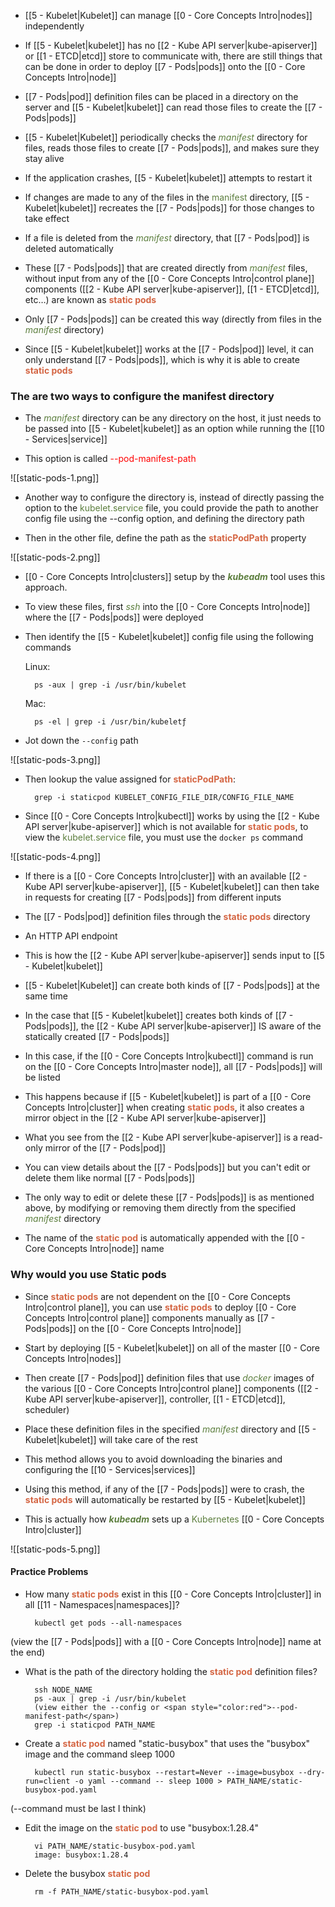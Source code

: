 - [[5 - Kubelet|Kubelet]] can manage [[0 - Core Concepts Intro|nodes]] independently

- If [[5 - Kubelet|kubelet]] has no [[2 - Kube API server|kube-apiserver]] or [[1 - ETCD|etcd]] store to communicate with, there are still things that can be done in order to deploy [[7 - Pods|pods]] onto the [[0 - Core Concepts Intro|node]]

- [[7 - Pods|pod]] definition files can be placed in a directory on the server and [[5 - Kubelet|kubelet]] can read those files to create the [[7 - Pods|pods]]

- [[5 - Kubelet|Kubelet]] periodically checks the <i><span style="color:#5c7e3e">manifest</span></i> directory for files, reads those files to create [[7 - Pods|pods]], and makes sure they stay alive

- If the application crashes, [[5 - Kubelet|kubelet]] attempts to restart it

- If changes are made to any of the files in the <span style="color:#5c7e3e">manifest</span> directory, [[5 - Kubelet|kubelet]] recreates the [[7 - Pods|pods]] for those changes to take effect

- If a file is deleted from the <i><span style="color:#5c7e3e">manifest</span></i> directory, that [[7 - Pods|pod]] is deleted automatically

- These [[7 - Pods|pods]] that are created directly from <i><span style="color:#5c7e3e">manifest</span></i> files, without input from any of the [[0 - Core Concepts Intro|control plane]] components ([[2 - Kube API server|kube-apiserver]], [[1 - ETCD|etcd]], etc…) are known as <b><span style="color:#d46644">static pods</span></b>

- Only [[7 - Pods|pods]] can be created this way (directly from files in the <i><span style="color:#5c7e3e">manifest</span></i> directory)

- Since [[5 - Kubelet|kubelet]] works at the [[7 - Pods|pod]] level, it can only understand [[7 - Pods|pods]], which is why it is able to create <b><span style="color:#d46644">static pods</span></b>

### The are two ways to configure the manifest directory

- The <i><span style="color:#5c7e3e">manifest</span></i> directory can be any directory on the host, it just needs to be passed into [[5 - Kubelet|kubelet]] as an option while running the [[10 - Services|service]]

- This option is called <span style="color:red">--pod-manifest-path</span>

![[static-pods-1.png]]

- Another way to configure the directory is, instead of directly passing the option to the <span style="color:#5c7e3e">kubelet.service</span> file, you could provide the path to another config file using the --config option, and defining the directory path

- Then in the other file, define the path as the <b><span style="color:#d46644">staticPodPath</span></b> property

![[static-pods-2.png]]

- [[0 - Core Concepts Intro|clusters]] setup by the <b><i><span style="color:#5c7e3e">kubeadm</span></i></b> tool uses this approach.

- To view these files, first <i><span style="color:#5c7e3e">ssh</span></i> into the [[0 - Core Concepts Intro|node]] where the [[7 - Pods|pods]] were deployed

- Then identify the [[5 - Kubelet|kubelet]] config file using the following commands

	Linux:

		ps -aux | grep -i /usr/bin/kubelet

	Mac:

		ps -el | grep -i /usr/bin/kubeletƒ

- Jot down the `--config` path

![[static-pods-3.png]]

- Then lookup the value assigned for <b><span style="color:#d46644">staticPodPath</span></b>:

		grep -i staticpod KUBELET_CONFIG_FILE_DIR/CONFIG_FILE_NAME

- Since [[0 - Core Concepts Intro|kubectl]] works by using the [[2 - Kube API server|kube-apiserver]] which is not available for <b><span style="color:#d46644">static pods</span></b>, to view the <span style="color:#5c7e3e">kubelet.service</span> file, you must use the `docker ps` command

![[static-pods-4.png]]

- If there is a [[0 - Core Concepts Intro|cluster]] with an available [[2 - Kube API server|kube-apiserver]], [[5 - Kubelet|kubelet]] can then take in requests for creating [[7 - Pods|pods]] from different inputs

- The [[7 - Pods|pod]] definition files through the <b><span style="color:#d46644">static pods</span></b> directory
- An HTTP API endpoint

- This is how the [[2 - Kube API server|kube-apiserver]] sends input to [[5 - Kubelet|kubelet]]

- [[5 - Kubelet|Kubelet]] can create both kinds of [[7 - Pods|pods]] at the same time

- In the case that [[5 - Kubelet|kubelet]] creates both kinds of [[7 - Pods|pods]], the [[2 - Kube API server|kube-apiserver]] IS aware of the statically created [[7 - Pods|pods]]

- In this case, if the [[0 - Core Concepts Intro|kubectl]] command is run on the [[0 - Core Concepts Intro|master node]], all [[7 - Pods|pods]] will be listed

- This happens because if [[5 - Kubelet|kubelet]] is part of a [[0 - Core Concepts Intro|cluster]] when creating <b><span style="color:#d46644">static pods</span></b>, it also creates a mirror object in the [[2 - Kube API server|kube-apiserver]]

- What you see from the [[2 - Kube API server|kube-apiserver]] is a read-only mirror of the [[7 - Pods|pod]]

- You can view details about the [[7 - Pods|pods]] but you can't edit or delete them like normal [[7 - Pods|pods]]
- The only way to edit or delete these [[7 - Pods|pods]] is as mentioned above, by modifying or removing them directly from the specified <i><span style="color:#5c7e3e">manifest</span></i> directory

- The name of the <b><span style="color:#d46644">static pod</span></b> is automatically appended with the [[0 - Core Concepts Intro|node]] name

### Why would you use Static pods

- Since <b><span style="color:#d46644">static pods</span></b> are not dependent on the [[0 - Core Concepts Intro|control plane]], you can use <b><span style="color:#d46644">static pods</span></b> to deploy [[0 - Core Concepts Intro|control plane]] components manually as [[7 - Pods|pods]] on the [[0 - Core Concepts Intro|node]]

- Start by deploying [[5 - Kubelet|kubelet]] on all of the master [[0 - Core Concepts Intro|nodes]] 
- Then create [[7 - Pods|pod]] definition files that use <i><span style="color:#5c7e3e">docker</span></i> images of the various [[0 - Core Concepts Intro|control plane]] components ([[2 - Kube API server|kube-apiserver]], controller, [[1 - ETCD|etcd]], scheduler)
- Place these definition files in the specified <i><span style="color:#5c7e3e">manifest</span></i> directory and [[5 - Kubelet|kubelet]] will take care of the rest

- This method allows you to avoid downloading the binaries and configuring the [[10 - Services|services]]

- Using this method, if any of the [[7 - Pods|pods]] were to crash, the <b><span style="color:#d46644">static pods</span></b> will automatically be restarted by [[5 - Kubelet|kubelet]]

- This is actually how <b><i><span style="color:#5c7e3e">kubeadm</span></i></b> sets up a <span style="color:#5c7e3e">Kubernetes</span> [[0 - Core Concepts Intro|cluster]]

![[static-pods-5.png]]

#### Practice Problems

- How many <b><span style="color:#d46644">static pods</span></b> exist in this [[0 - Core Concepts Intro|cluster]] in all [[11 - Namespaces|namespaces]]?

		kubectl get pods --all-namespaces

(view the [[7 - Pods|pods]] with a [[0 - Core Concepts Intro|node]] name at the end)

- What is the path of the directory holding the <b><span style="color:#d46644">static pod</span></b> definition files?

		ssh NODE_NAME
		ps -aux | grep -i /usr/bin/kubelet
		(view either the --config or <span style="color:red">--pod-manifest-path</span>)
		grep -i staticpod PATH_NAME

- Create a <b><span style="color:#d46644">static pod</span></b> named "static-busybox" that uses the "busybox" image and the command sleep 1000

		kubectl run static-busybox --restart=Never --image=busybox --dry-run=client -o yaml --command -- sleep 1000 > PATH_NAME/static-busybox-pod.yaml

(--command must be last I think)

- Edit the image on the <b><span style="color:#d46644">static pod</span></b> to use "busybox:1.28.4"

		vi PATH_NAME/static-busybox-pod.yaml
		image: busybox:1.28.4

- Delete the busybox <b><span style="color:#d46644">static pod</span></b>

		rm -f PATH_NAME/static-busybox-pod.yaml